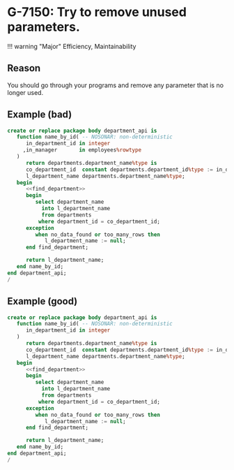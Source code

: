 # G-7150: Try to remove unused parameters.

!!! warning "Major"
    Efficiency, Maintainability

## Reason

You should go through your programs and remove any parameter that is no longer used.

## Example (bad)

``` sql hl_lines="4"
create or replace package body department_api is
   function name_by_id( -- NOSONAR: non-deterministic
      in_department_id in integer
     ,in_manager       in employees%rowtype
   )
      return departments.department_name%type is
      co_department_id  constant departments.department_id%type := in_department_id;
      l_department_name departments.department_name%type;
   begin
      <<find_department>>
      begin
         select department_name
           into l_department_name
           from departments
          where department_id = co_department_id;
      exception
         when no_data_found or too_many_rows then
            l_department_name := null;
      end find_department;

      return l_department_name;
   end name_by_id;
end department_api;
/
```

## Example (good)

``` sql
create or replace package body department_api is
   function name_by_id( -- NOSONAR: non-deterministic
      in_department_id in integer
   )
      return departments.department_name%type is
      co_department_id  constant departments.department_id%type := in_department_id;
      l_department_name departments.department_name%type;
   begin
      <<find_department>>
      begin
         select department_name
           into l_department_name
           from departments
          where department_id = co_department_id;
      exception
         when no_data_found or too_many_rows then
            l_department_name := null;
      end find_department;

      return l_department_name;
   end name_by_id;
end department_api;
/
```